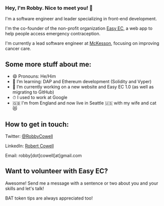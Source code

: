 ### Hey, I'm Robby. Nice to meet you! 👋

I'm a software engineer and leader specializing in front-end development.

I'm the co-founder of the non-profit organization [Easy EC](https://easyec.org), a web app to help people access emergency contraception.

I'm currently a lead software engineer at [McKesson](https://github.com/mckesson), focusing on improving cancer care.

## Some more stuff about me:
- 😄  Pronouns: He/Him
- 🌱  I’m learning: DAP and Ethereum development (Solidity and Vyper)
- 🔭  I’m currently working on a new website and Easy EC 1.0 (as well as migrating to GitHub)
- ⏱  I used to work at Google
- 🇬🇧  I'm from England and now live in Seattle 🇺🇸 with my wife and cat 😻

## How to get in touch:
Twitter: [@RobbyCowell](https://twitter.com/RobbyCowell)

LinkedIn: [Robert Cowell](https://www.linkedin.com/in/robbycowell/)

Email: robby[dot]cowell[at]gmail.com

## Want to volunteer with Easy EC?
Awesome! Send me a message with a sentence or two about you and your skills and let's talk!

BAT token tips are always appreciated too!

<!--
**RobbyCowell/robbycowell** is a ✨ _special_ ✨ repository because its `README.md` (this file) appears on your GitHub profile.

Here are some ideas to get you started:

- 🔭 I’m currently working on ...
- 🌱 I’m currently learning ...
- 👯 I’m looking to collaborate on ...
- 🤔 I’m looking for help with ...
- 💬 Ask me about ...
- 📫 How to reach me: ...
- 😄 Pronouns: ...
- ⚡ Fun fact: ...
-->
